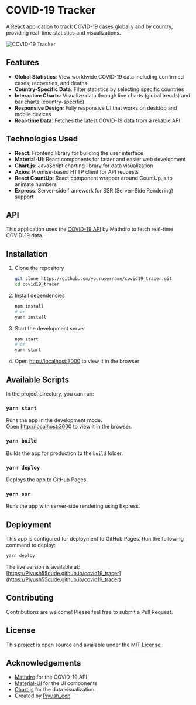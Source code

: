 # COVID-19 Tracker

A React application to track COVID-19 cases globally and by country, providing real-time statistics and visualizations.

![COVID-19 Tracker](./src/images/image.png)

## Features

- **Global Statistics**: View worldwide COVID-19 data including confirmed cases, recoveries, and deaths
- **Country-Specific Data**: Filter statistics by selecting specific countries
- **Interactive Charts**: Visualize data through line charts (global trends) and bar charts (country-specific)
- **Responsive Design**: Fully responsive UI that works on desktop and mobile devices
- **Real-time Data**: Fetches the latest COVID-19 data from a reliable API

## Technologies Used

- **React**: Frontend library for building the user interface
- **Material-UI**: React components for faster and easier web development
- **Chart.js**: JavaScript charting library for data visualization
- **Axios**: Promise-based HTTP client for API requests
- **React CountUp**: React component wrapper around CountUp.js to animate numbers
- **Express**: Server-side framework for SSR (Server-Side Rendering) support

## API

This application uses the [COVID-19 API](https://covid19.mathdro.id/api) by Mathdro to fetch real-time COVID-19 data.

## Installation

1. Clone the repository
   ```bash
   git clone https://github.com/yourusername/covid19_tracer.git
   cd covid19_tracer
   ```

2. Install dependencies
   ```bash
   npm install
   # or
   yarn install
   ```

3. Start the development server
   ```bash
   npm start
   # or
   yarn start
   ```

4. Open [http://localhost:3000](http://localhost:3000) to view it in the browser

## Available Scripts

In the project directory, you can run:

### `yarn start`

Runs the app in the development mode.<br />
Open [http://localhost:3000](http://localhost:3000) to view it in the browser.

### `yarn build`

Builds the app for production to the `build` folder.

### `yarn deploy`

Deploys the app to GitHub Pages.

### `yarn ssr`

Runs the app with server-side rendering using Express.

## Deployment

This app is configured for deployment to GitHub Pages. Run the following command to deploy:

```bash
yarn deploy
```

The live version is available at: [https://Piyush55dude.github.io/covid19_tracer](https://Piyush55dude.github.io/covid19_tracer)

## Contributing

Contributions are welcome! Please feel free to submit a Pull Request.

## License

This project is open source and available under the [MIT License](LICENSE).

## Acknowledgements

- [Mathdro](https://github.com/mathdroid/covid-19-api) for the COVID-19 API
- [Material-UI](https://material-ui.com/) for the UI components
- [Chart.js](https://www.chartjs.org/) for the data visualization
- Created by [Piyush_eon](https://www.instagram.com/piyush_eon)

